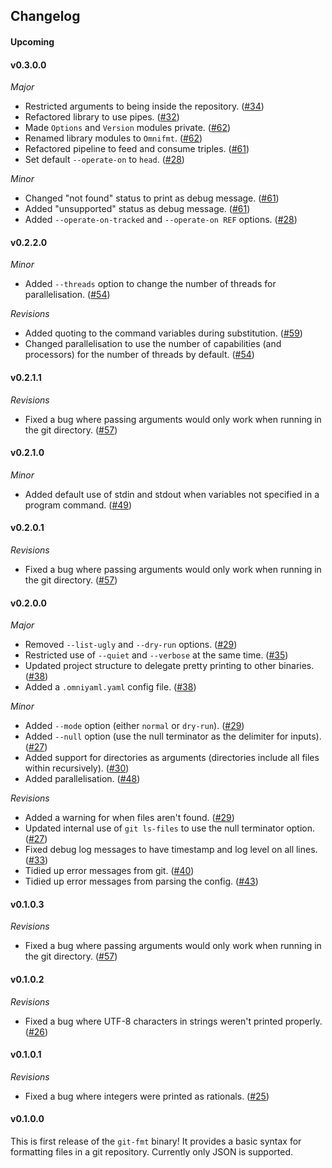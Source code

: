 ## Changelog

#### Upcoming

#### v0.3.0.0

*Major*
* Restricted arguments to being inside the repository. ([#34](https://github.com/hjwylde/git-fmt/issues/34))
* Refactored library to use pipes. ([#32](https://github.com/hjwylde/git-fmt/issues/32))
* Made `Options` and `Version` modules private. ([#62](https://github.com/hjwylde/git-fmt/issues/62))
* Renamed library modules to `Omnifmt`. ([#62](https://github.com/hjwylde/git-fmt/issues/62))
* Refactored pipeline to feed and consume triples. ([#61](https://github.com/hjwylde/git-fmt/issues/61))
* Set default `--operate-on` to `head`. ([#28](https://github.com/hjwylde/git-fmt/issues/28))

*Minor*
* Changed "not found" status to print as debug message. ([#61](https://github.com/hjwylde/git-fmt/issues/61))
* Added "unsupported" status as debug message. ([#61](https://github.com/hjwylde/git-fmt/issues/61))
* Added `--operate-on-tracked` and `--operate-on REF` options. ([#28](https://github.com/hjwylde/git-fmt/issues/28))

#### v0.2.2.0

*Minor*
* Added `--threads` option to change the number of threads for parallelisation. ([#54](https://github.com/hjwylde/git-fmt/issues/54))

*Revisions*
* Added quoting to the command variables during substitution. ([#59](https://github.com/hjwylde/git-fmt/issues/59))
* Changed parallelisation to use the number of capabilities (and processors) for the number of
  threads by default. ([#54](https://github.com/hjwylde/git-fmt/issues/54))

#### v0.2.1.1

*Revisions*
* Fixed a bug where passing arguments would only work when running in the git directory. ([#57](https://github.com/hjwylde/git-fmt/issues/57))

#### v0.2.1.0

*Minor*
* Added default use of stdin and stdout when variables not specified in a program command. ([#49](https://github.com/hjwylde/git-fmt/issues/49))

#### v0.2.0.1

*Revisions*
* Fixed a bug where passing arguments would only work when running in the git directory. ([#57](https://github.com/hjwylde/git-fmt/issues/57))

#### v0.2.0.0

*Major*
* Removed `--list-ugly` and `--dry-run` options. ([#29](https://github.com/hjwylde/git-fmt/issues/29))
* Restricted use of `--quiet` and `--verbose` at the same time. ([#35](https://github.com/hjwylde/git-fmt/issues/35))
* Updated project structure to delegate pretty printing to other binaries. ([#38](https://github.com/hjwylde/git-fmt/issues/38))
* Added a `.omniyaml.yaml` config file. ([#38](https://github.com/hjwylde/git-fmt/issues/38))

*Minor*
* Added `--mode` option (either `normal` or `dry-run`). ([#29](https://github.com/hjwylde/git-fmt/issues/29))
* Added `--null` option (use the null terminator as the delimiter for inputs). ([#27](https://github.com/hjwylde/git-fmt/issues/27))
* Added support for directories as arguments (directories include all files within recursively). ([#30](https://github.com/hjwylde/git-fmt/issues/30))
* Added parallelisation. ([#48](https://github.com/hjwylde/git-fmt/issues/48))

*Revisions*
* Added a warning for when files aren't found. ([#29](https://github.com/hjwylde/git-fmt/issues/29))
* Updated internal use of `git ls-files` to use the null terminator option. ([#27](https://github.com/hjwylde/git-fmt/issues/27))
* Fixed debug log messages to have timestamp and log level on all lines. ([#33](https://github.com/hjwylde/git-fmt/issues/33))
* Tidied up error messages from git. ([#40](https://github.com/hjwylde/git-fmt/issues/40))
* Tidied up error messages from parsing the config. ([#43](https://github.com/hjwylde/git-fmt/issues/43))

#### v0.1.0.3

*Revisions*
* Fixed a bug where passing arguments would only work when running in the git directory. ([#57](https://github.com/hjwylde/git-fmt/issues/57))

#### v0.1.0.2

*Revisions*
* Fixed a bug where UTF-8 characters in strings weren't printed properly. ([#26](https://github.com/hjwylde/git-fmt/issues/26))

#### v0.1.0.1

*Revisions*
* Fixed a bug where integers were printed as rationals. ([#25](https://github.com/hjwylde/git-fmt/issues/25))

#### v0.1.0.0

This is first release of the `git-fmt` binary!
It provides a basic syntax for formatting files in a git repository.
Currently only JSON is supported.

